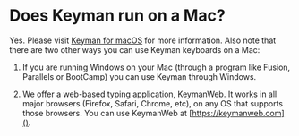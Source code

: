 # Does Keyman run on a Mac?

Yes. Please visit [Keyman for macOS](https://keyman.com/macos/) for more
information. Also note that there are two other ways you can use Keyman
keyboards on a Mac:

1.  If you are running Windows on your Mac (through a program like
    Fusion, Parallels or BootCamp) you can use Keyman through Windows.

2.  We offer a web-based typing application, KeymanWeb. It works in all
    major browsers (Firefox, Safari, Chrome, etc), on any OS that
    supports those browsers. You can use KeymanWeb at
    [https://keymanweb.com]().
